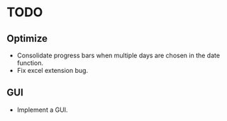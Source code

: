 # TODO

## Optimize
* Consolidate progress bars when multiple days are chosen in the date function.
* Fix excel extension bug.

## GUI
* Implement a GUI.
